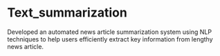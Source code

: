 # Text_summarization
Developed an automated news article summarization system using NLP techniques to help users efficiently extract key information from lengthy news article.
